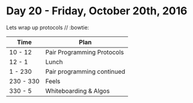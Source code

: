 # Day 20 - Friday, October 20th, 2016

Lets wrap up protocols // :bowtie:


Time        |   Plan   |
----------------|-------
10 - 12      | Pair Programming Protocols
12 - 1    | Lunch
1 - 230 | Pair programming continued
230 - 330 | Feels
330 - 5 | Whiteboarding & Algos


